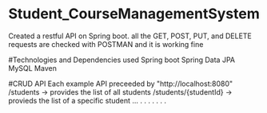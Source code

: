 # Student_CourseManagementSystem
Created a restful API on Spring boot.
all the GET, POST, PUT, and DELETE requests are checked with POSTMAN and it is working fine

#Technologies and Dependencies used
Spring boot
Spring Data JPA
MySQL
Maven

#CRUD API
Each example API preceeded by "http://localhost:8080"
/students -> provides the list of all students
/students/{studentId} -> provieds the list of a specific student
...
.
.
.
.
.
.
.

